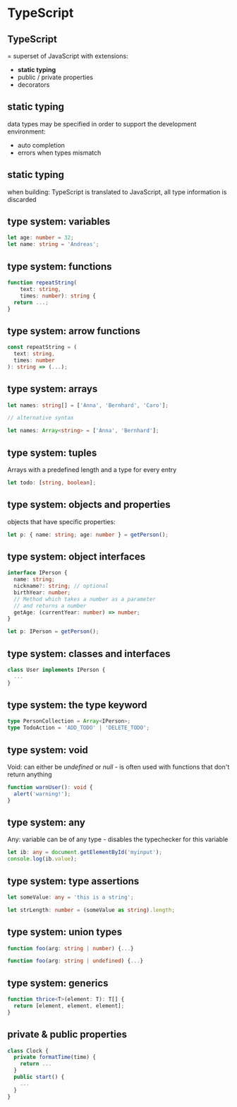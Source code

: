 # TypeScript

## TypeScript

= superset of JavaScript with extensions:

- **static typing**
- public / private properties
- decorators

## static typing

data types may be specified in order to support the development environment:

- auto completion
- errors when types mismatch

## static typing

when building: TypeScript is translated to JavaScript, all type information is discarded

## type system: variables

```ts
let age: number = 32;
let name: string = 'Andreas';
```

## type system: functions

```ts
function repeatString(
    text: string,
    times: number): string {
  return ...;
}
```

## type system: arrow functions

```ts
const repeatString = (
  text: string,
  times: number
): string => (...);
```

## type system: arrays

```ts
let names: string[] = ['Anna', 'Bernhard', 'Caro'];

// alternative syntax

let names: Array<string> = ['Anna', 'Bernhard'];
```

## type system: tuples

Arrays with a predefined length and a type for every entry

```ts
let todo: [string, boolean];
```

## type system: objects and properties

objects that have specific properties:

```ts
let p: { name: string; age: number } = getPerson();
```

## type system: object interfaces

```ts
interface IPerson {
  name: string;
  nickname?: string; // optional
  birthYear: number;
  // Method which takes a number as a parameter
  // and returns a number
  getAge: (currentYear: number) => number;
}

let p: IPerson = getPerson();
```

## type system: classes and interfaces

```ts
class User implements IPerson {
  ...
}
```

## type system: the type keyword

```ts
type PersonCollection = Array<IPerson>;
type TodoAction = 'ADD_TODO' | 'DELETE_TODO';
```

## type system: void

Void: can either be _undefined_ or _null_ - is often used with functions that don't return anything

```ts
function warnUser(): void {
  alert('warning!');
}
```

## type system: any

Any: variable can be of any type - disables the typechecker for this variable

```ts
let ib: any = document.getElementById('myinput');
console.log(ib.value);
```

## type system: type assertions

```ts
let someValue: any = 'this is a string';

let strLength: number = (someValue as string).length;
```

## type system: union types

```ts
function foo(arg: string | number) {...}

function foo(arg: string | undefined) {...}
```

## type system: generics

```ts
function thrice<T>(element: T): T[] {
  return [element, element, element];
}
```

## private & public properties

```ts
class Clock {
  private formatTime(time) {
    return ...
  }
  public start() {
    ...
  }
}
```

